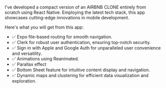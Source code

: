 I've developed a compact version of an AIRBNB CLONE entirely from scratch using React Native. Employing the latest tech stack, this app showcases cutting-edge innovations in mobile development.

Here's what you will get from this app:

- ✅ Expo file-based routing for smooth navigation.
- ✅ Clerk for robust user authentication, ensuring top-notch security.
- ✅ Sign in with Apple and Google Auth for unparalleled user convenience and versatility.
- ✅ Animations using Reanimated.
- ✅ Parallax effect
- ✅ Bottom Sheet feature for intuitive content display and navigation.
- ✅ Dynamic maps and clustering for efficient data visualization and exploration.

